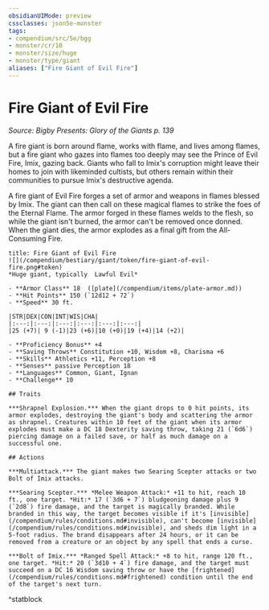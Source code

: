 ```yaml
---
obsidianUIMode: preview
cssclasses: json5e-monster
tags:
- compendium/src/5e/bgg
- monster/cr/10
- monster/size/huge
- monster/type/giant
aliases: ["Fire Giant of Evil Fire"]
---
```

# Fire Giant of Evil Fire
*Source: Bigby Presents: Glory of the Giants p. 139*  

A fire giant is born around flame, works with flame, and lives among flames, but a fire giant who gazes into flames too deeply may see the Prince of Evil Fire, Imix, gazing back. Giants who fall to Imix's corruption might leave their homes to join with likeminded cultists, but others remain within their communities to pursue Imix's destructive agenda.

A fire giant of Evil Fire forges a set of armor and weapons in flames blessed by Imix. The giant can then call on these magical flames to strike the foes of the Eternal Flame. The armor forged in these flames welds to the flesh, so while the giant isn't burned, the armor can't be removed once donned. When the giant dies, the armor explodes as a final gift from the All-Consuming Fire.

```ad-statblock
title: Fire Giant of Evil Fire
![](/compendium/bestiary/giant/token/fire-giant-of-evil-fire.png#token)
*Huge giant, typically  Lawful Evil*

- **Armor Class** 18  ([plate](/compendium/items/plate-armor.md))
- **Hit Points** 150 (`12d12 + 72`)
- **Speed** 30 ft.

|STR|DEX|CON|INT|WIS|CHA|
|:---:|:---:|:---:|:---:|:---:|:---:|
|25 (+7)| 9 (-1)|23 (+6)|10 (+0)|19 (+4)|14 (+2)|

- **Proficiency Bonus** +4
- **Saving Throws** Constitution +10, Wisdom +8, Charisma +6
- **Skills** Athletics +11, Perception +8
- **Senses** passive Perception 18
- **Languages** Common, Giant, Ignan
- **Challenge** 10

## Traits

***Shrapnel Explosion.*** When the giant drops to 0 hit points, its armor explodes, destroying the giant's body and scattering the armor as shrapnel. Creatures within 10 feet of the giant when its armor explodes must make a DC 18 Dexterity saving throw, taking 21 (`6d6`) piercing damage on a failed save, or half as much damage on a successful one.

## Actions

***Multiattack.*** The giant makes two Searing Scepter attacks or two Bolt of Imix attacks.

***Searing Scepter.*** *Melee Weapon Attack:* +11 to hit, reach 10 ft., one target. *Hit:* 17 (`3d6 + 7`) bludgeoning damage plus 9 (`2d8`) fire damage, and the target is magically branded. While branded in this way, the target becomes visible if it's [invisible](/compendium/rules/conditions.md#invisible), can't become [invisible](/compendium/rules/conditions.md#invisible), and sheds dim light in a 5-foot radius. The brand disappears after 24 hours, or it can be removed from a creature or an object by any spell that ends a curse.

***Bolt of Imix.*** *Ranged Spell Attack:* +8 to hit, range 120 ft., one target. *Hit:* 20 (`3d10 + 4`) fire damage, and the target must succeed on a DC 16 Wisdom saving throw or have the [frightened](/compendium/rules/conditions.md#frightened) condition until the end of the target's next turn.
```
^statblock